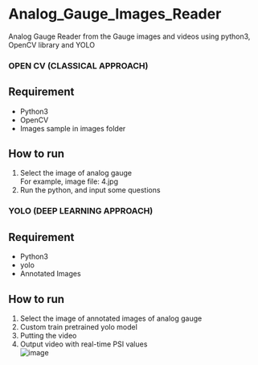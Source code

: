 # Analog_Gauge_Images_Reader
Analog Gauge Reader from the Gauge images and videos using python3, OpenCV library and YOLO 

### OPEN CV (CLASSICAL APPROACH)
## Requirement
* Python3
* OpenCV
* Images sample in images folder
## How to run
1. Select the image of analog gauge  
For example, image file: 4.jpg  
2. Run the python, and input some questions  

### YOLO (DEEP LEARNING APPROACH)
## Requirement
* Python3
* yolo
* Annotated Images
## How to run
1. Select the image of annotated images of analog gauge  
2. Custom train pretrained yolo model
3. Putting the video 
4. Output video with real-time PSI values  
![image](https://github.com/user-attachments/assets/7fae65f8-613d-4ddf-9d70-97639c577870)
